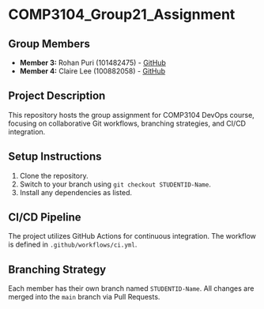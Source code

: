 # COMP3104_Group21_Assignment

## Group Members

<!-- - **Leader:** Pritesh Patel (1023756) - [GitHub](https://github.com/priteshpatel) -->
<!-- - **Member 2:** Jane Doe (1023456) - [GitHub](https://github.com/janedoe) -->

- **Member 3:** Rohan Puri (101482475) - [GitHub](https://github.com/xpydr)
- **Member 4:** Claire Lee (100882058) - [GitHub](https://github.com/jclairelee)
<!-- - **Member 5:** John Smith (1027890) - [GitHub](https://github.com/johnsmith) -->

## Project Description

This repository hosts the group assignment for COMP3104 DevOps course, focusing on
collaborative Git workflows, branching strategies, and CI/CD integration.

## Setup Instructions

1. Clone the repository.
2. Switch to your branch using `git checkout STUDENTID-Name`.
3. Install any dependencies as listed.

## CI/CD Pipeline

The project utilizes GitHub Actions for continuous integration. The workflow is defined
in `.github/workflows/ci.yml`.

## Branching Strategy

Each member has their own branch named `STUDENTID-Name`. All changes are
merged into the `main` branch via Pull Requests.

